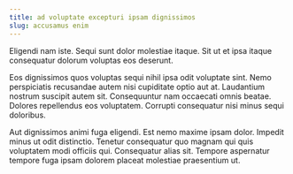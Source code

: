 ```yaml
---
title: ad voluptate excepturi ipsam dignissimos
slug: accusamus enim
---
```


Eligendi nam iste. Sequi sunt dolor molestiae itaque. Sit ut et ipsa itaque consequatur dolorum voluptas eos deserunt.

Eos dignissimos quos voluptas sequi nihil ipsa odit voluptate sint. Nemo perspiciatis recusandae autem nisi cupiditate optio aut at. Laudantium nostrum suscipit autem sit. Consequuntur nam occaecati omnis beatae. Dolores repellendus eos voluptatem. Corrupti consequatur nisi minus sequi doloribus.

Aut dignissimos animi fuga eligendi. Est nemo maxime ipsam dolor. Impedit minus ut odit distinctio. Tenetur consequatur quo magnam qui quis voluptatem modi officiis qui. Consequatur alias sit. Tempore aspernatur tempore fuga ipsam dolorem placeat molestiae praesentium ut.
